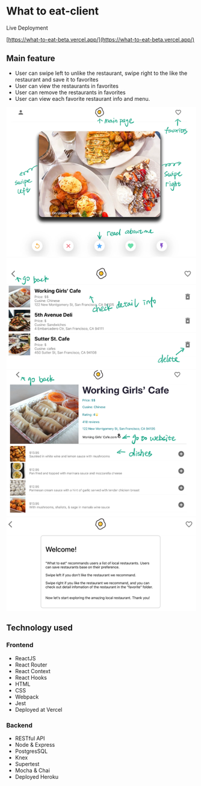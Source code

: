 # What to eat-client

Live Deployment

[https://what-to-eat-beta.vercel.app/](https://what-to-eat-beta.vercel.app/)

## Main feature

- User can swipe left to unlike the restaurant, swipe right to the like the restaurant and save it to favorites
- User can view the restaurants in favorites
- User can remove the restaurants in favorites
- User can view each favorite restaurant info and menu.

<img src="img/first.png">
<img src="img/second.png">
<img src="img/third.png">
<img src="img/fifth.png">

## Technology used

### Frontend

- ReactJS
- React Router
- React Context
- React Hooks
- HTML
- CSS
- Webpack
- Jest
- Deployed at Vercel

### Backend

- RESTful API
- Node & Express
- PostgresSQL
- Knex
- Supertest
- Mocha & Chai
- Deployed Heroku
